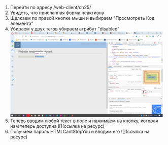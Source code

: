 1) Перейти по адресу /web-client/ch25/
2) Увидеть, что присланная форма неактивна
3) Щелкаем по правой кнопке мыши и выбираем "Просмотреть Код элемента"
4) Убираем у двух тегов убираем атрибут "disabled"
![](https://github.com/KateYudova/Burp/blob/master/HTML%20-%20disabled%20buttons/3qKLlkZ6i50.jpg)
5) Теперь вводим любой текст в поле и нажимаем на кнопку, которая нам теперь доступна
![](ссылка на ресурс)
6) Получаем пароль HTMLCantStopYou и вводим его
![](ссылка на ресурс)
